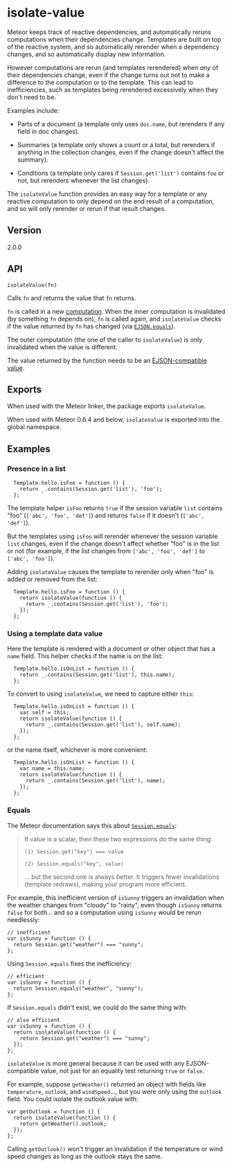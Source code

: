 # isolate-value

Meteor keeps track of reactive dependencies, and automatically reruns
computations when their dependencies change.  Templates are built on
top of the reactive system, and so automatically rerender when a
dependency changes, and so automatically display new information.

However computations are rerun (and templates rerendered) when *any*
of their dependencies change, even if the change turns out not to make
a difference to the computation or to the template.  This can lead to
inefficiencies, such as templates being rerendered excessively when they
don't need to be.

Examples include:

* Parts of a document (a template only uses `doc.name`, but rerenders
  if any field in doc changes).

* Summaries (a template only shows a count or a total, but rerenders
  if anything in the collection changes, even if the change doesn't
  affect the summary).

* Conditions (a template only cares if `Session.get('list')` contains
  `foo` or not, but rerenders whenever the list changes).

The `isolateValue` function provides an easy way for a template or any
reactive computation to only depend on the end result of a
computation, and so will only rerender or rerun if that result
changes.


## Version

2.0.0


## API

```
isolateValue(fn)
```

Calls `fn` and returns the value that `fn` returns.

`fn` is called in a new
[computation](http://docs.meteor.com/#deps_computation).  When the
inner computation is invalidated (by something `fn` depends on), `fn`
is called again, and `isolateValue` checks if the value returned by
`fn` has changed (via
[`EJSON.equals`](http://docs.meteor.com/#ejson_equals)).

The outer computation (the one of the caller to `isolateValue`) is
only invalidated when the value is different.

The value returned by the function needs to be an [EJSON-compatible
value](http://docs.meteor.com/#ejson).


## Exports

When used with the Meteor linker, the package exports `isolateValue`.

When used with Meteor 0.6.4 and below, `isolateValue` is exported into
the global namespace.


## Examples

### Presence in a list

```
  Template.hello.isFoo = function () {
    return _.contains(Session.get('list'), 'foo');
  };
```

The template helper `isFoo` returns `true` if the session variable
`list` contains "foo" (`['abc', 'foo', 'def']`) and returns `false` if
it doesn't (`['abc', 'def']`).

But the templates using `isFoo` will rerender whenever the session
variable `list` changes, even if the change doesn't affect whether
"foo" is in the list or not (for example, if the list changes from
`['abc', 'foo', 'def']` to `['abc', 'foo']`).

Adding `isolateValue` causes the template to rerender only when "foo"
is added or removed from the list:

```
  Template.hello.isFoo = function () {
    return isolateValue(function () {
      return _.contains(Session.get('list'), 'foo');
    });
  };
```

### Using a template data value

Here the template is rendered with a document or other object that has
a `name` field.  This helper checks if the name is on the list:

```
  Template.hello.isOnList = function () {
    return _.contains(Session.get('list'), this.name);
  };
```

To convert to using `isolateValue`, we need to capture either `this`:

```
  Template.hello.isOnList = function () {
    var self = this;
    return isolateValue(function () {
      return _.contains(Session.get('list'), self.name);
    });
  };
```

or the name itself, whichever is more convenient:

```
  Template.hello.isOnList = function () {
    var name = this.name;
    return isolateValue(function () {
      return _.contains(Session.get('list'), name);
    });
  };
```


### Equals

The Meteor documentation says this about
[`Session.equals`](http://docs.meteor.com/#session_equals):

> If value is a scalar, then these two expressions do the same thing:
>
> `(1) Session.get("key") === value`
>
> `(2) Session.equals("key", value)`
>
> ... but the second one is always better. It triggers fewer
> invalidations (template redraws), making your program more
> efficient.


For example, this inefficient version of `isSunny` triggers an invalidation
when the weather changes from "cloudy" to "rainy", even though `isSunny`
returns `false` for both... and so a computation using `isSunny` would
be rerun needlessly:

```
// inefficient
var isSunny = function () {
  return Session.get("weather") === "sunny";
};
```


Using `Session.equals` fixes the inefficiency:

```
// efficient
var isSunny = function () {
  return Session.equals("weather", "sunny");
};

```


If `Session.equals` didn't exist, we could do the same thing with:

```
// also efficient
var isSunny = function () {
  return isolateValue(function () {
    return Session.get("weather") === "sunny";
  });
};
```


`isolateValue` is more general because it can be used with any EJSON-compatible
value, not just for an equality test returning `true` or `false`.

For example, suppose `getWeather()` returned an object with fields like
`temperature`, `outlook`, and `windSpeed`..., but you were only using
the `outlook` field.  You could isolate the outlook value with:

```
var getOutlook = function () {
  return isolateValue(function () {
    return getWeather().outlook;
  });
};
```

Calling `getOutlook()` won't trigger an invalidation if the temperature or
wind speed changes as long as the outlook stays the same.
